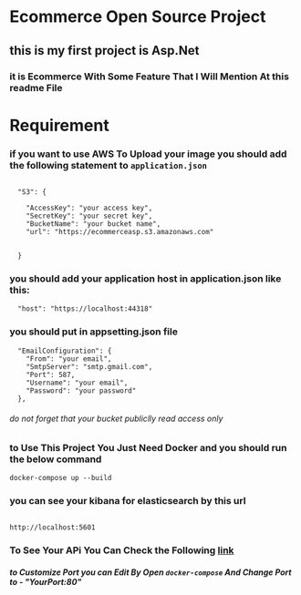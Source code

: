 # Ecommerce Open Source Project
## this is my first project is Asp.Net
### it is Ecommerce With Some Feature That I Will Mention At this readme File

# Requirement

### if you want to use AWS To Upload your image you should add the following statement to **`application.json`**
```

  "S3": {

    "AccessKey": "your access key",
    "SecretKey": "your secret key",
    "BucketName": "your bucket name",
    "url": "https://ecommerceasp.s3.amazonaws.com"


  }
```
### you should add your application host in application.json like this:
```
  "host": "https://localhost:44318"

```
### you should put in appsetting.json file

```
  "EmailConfiguration": {
    "From": "your email",
    "SmtpServer": "smtp.gmail.com",
    "Port": 587,
    "Username": "your email",
    "Password": "your password"
  },
```


###### do not forget that your bucket publiclly read access only   

### to Use This Project You Just Need  Docker and you should run the below command
```
docker-compose up --build
```


### you can see your kibana for elasticsearch by this  url
```

http://localhost:5601

```

### To See Your APi You Can Check the Following [link](http://localhost:8080/swagger/index.html)
##### to Customize Port you can Edit By Open **`docker-compose`** And Change Port to  - "YourPort:80" 
